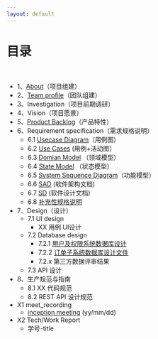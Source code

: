 ```yaml
---
layout: default
---
```


# [](#TOC)目录

&nbsp;&nbsp; 

* 1、[About](Dashboard/01-about)（项目组建）
* 2、[Team profile](02-team-profile)（团队组建）
* 3、Investigation（项目前期调研）
* 4、Vision（项目愿景）
* 5、[Product Backlog](doc/backlog)（产品特性）
* 6、Requirement specification（需求规格说明）
    - 6.1 [Usecase Diagram](doc/usecase_diagram)（用例图）
    - 6.2 [Use Cases]() (用例+活动图）
    - 6.3 [Domian Model](https://github.com/WindyMen/Dashboard/blob/master/doc/course-SDP/rentRoomDomain) （领域模型）
    - 6.4 [State Model](https://github.com/WindyMen/Dashboard/blob/master/doc/course-SDP/rentOrderState) （状态模型）
    - 6.5 [System Sequence Diagram](https://github.com/WindyMen/Dashboard/blob/master/doc/course-SDP/createRoomSequence)（功能模型）
    - 6.6 [SAD]() (软件架构文档)
    - 6.7 [SD]() (软件设计文档)
    - 6.8 [补充性规格说明]()
* 7、Design（设计）
    - 7.1 UI design
        - XX 用例 UI设计
    - 7.2 Database design
        - 7.2.1 [用户及权限系统数据库设计](https://github.com/WindyMen/Dashboard/blob/gh-pages/doc/course-SDP/datebaseModel)
        - 7.2.2 [订单子系统数据库设计文件](https://github.com/WindyMen/Dashboard/blob/gh-pages/doc/database/rentRoom)
        - 7.2.x 第三方数据评审结果
    - 7.3 API 设计
* 8、生产规范与指南
    - 8.1 XX 代码规范
    - 8.2 REST API 设计规范
* X1 meet_recording
    - [inception meeting](doc/meet_recording/项目启动会议) (yy/mm/dd)
* X2 Tech/Work Report
    - 学号-title
